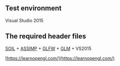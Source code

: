 ## Test environment

Visual Studio 2015

## The required header files

[SOIL](http://www.lonesock.net/files/soil.zip) + [ASSIMP](https://github.com/assimp/assimp) + [GLFW](http://www.glfw.org/download.html) +  [GLM](https://github.com/g-truc/glm) + VS2015

[https://learnopengl.com/](https://learnopengl.com/)
